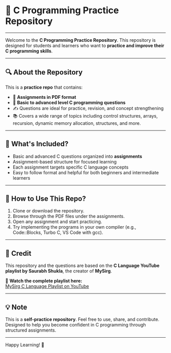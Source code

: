 # 📘 C Programming Practice Repository

---

Welcome to the **C Programming Practice Repository**. This repository is designed for students and learners who want to **practice and improve their C programming skills**.

---

## 🔍 About the Repository

This is a **practice repo** that contains:

- 📄 **Assignments in PDF format**
- 🧠 **Basic to advanced level C programming questions**
- ✍️ Questions are ideal for practice, revision, and concept strengthening
- 📚 Covers a wide range of topics including control structures, arrays, recursion, dynamic memory allocation, structures, and more.

---

## 📝 What's Included?

- Basic and advanced C questions organized into **assignments**
- Assignment-based structure for focused learning
- Each assignment targets specific C language concepts
- Easy to follow format and helpful for both beginners and intermediate learners

---

## 📂 How to Use This Repo?

1. Clone or download the repository.
2. Browse through the PDF files under the assignments.
3. Open any assignment and start practicing.
4. Try implementing the programs in your own compiler (e.g., Code::Blocks, Turbo C, VS Code with gcc).

---

## 🙏 Credit

This repository and the questions are based on the **C Language YouTube playlist by Saurabh Shukla**, the creator of **MySirg**.

🎥 **Watch the complete playlist here:**  
[MySirg C Language Playlist on YouTube](https://youtube.com/playlist?list=PL7ersPsTyYt3J6qL6DT_NOMv2sRsoK6Qd&feature=shared)

---

## 💡 Note

This is a **self-practice repository**. Feel free to use, share, and contribute. Designed to help you become confident in C programming through structured assignments.

---

Happy Learning! 🚀
